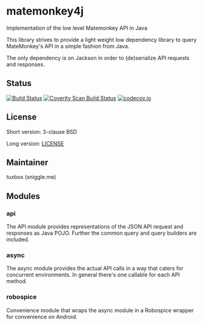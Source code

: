 # matemonkey4j
Implementation of the low level Matemonkey  API in Java

This library strives to provide a light weight low dependency library to query MateMonkey's API in a simple fashion from Java.

The only dependency is on Jackson in order to (de)serialize API requests and responses.

## Status
[![Build Status](https://travis-ci.org/MateMonkey/matemonkey4j.svg?branch=master)](https://travis-ci.org/MateMonkey/matemonkey4j)
[![Coverity Scan Build Status](https://scan.coverity.com/projects/6780/badge.svg)](https://scan.coverity.com/projects/matemonkey-matemonkey4j)
[![codecov.io](https://codecov.io/github/MateMonkey/matemonkey4j/coverage.svg?branch=master)](https://codecov.io/github/MateMonkey/matemonkey4j?branch=master)

## License
Short version: 3-clause BSD

Long version: [LICENSE](LICENSE)


## Maintainer
tuxbox (sniggle.me)

## Modules
### api
The API module provides representations of the JSON API request and responses as Java POJO.
Further the common query and query builders are included.

### async
The async module provides the actual API calls in a way that caters for concurrent environments.
In general there's one callable for each API method.

### robospice
Convenience module that wraps the async module in a Robospice wrapper for convenience on Android.
